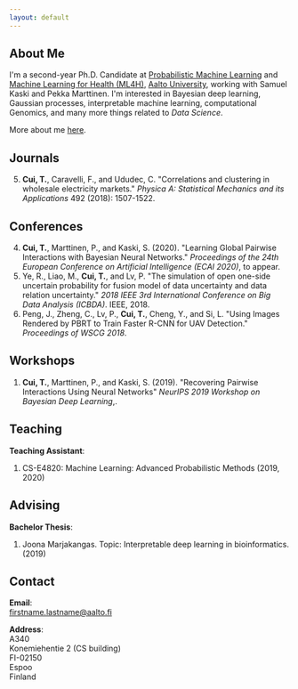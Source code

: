 ```yaml
---
layout: default
---
```


## About Me
 I'm a second-year Ph.D. Candidate at [Probabilistic Machine Learning](https://research.cs.aalto.fi/pml/) and [Machine Learning for Health (ML4H)](https://users.ics.aalto.fi/~pemartti/), [Aalto University](http://www.aalto.fi/en/), working with Samuel Kaski and Pekka Marttinen. I'm interested in Bayesian deep learning, Gaussian processes, interpretable machine learning, computational Genomics, and many more things related to _Data Science_.

More about me [here](./more_about_me.html).

## Journals
5. **Cui, T.**, Caravelli, F., and Ududec, C. "Correlations and clustering in wholesale electricity markets." _Physica A: Statistical Mechanics and its Applications_ 492 (2018): 1507-1522.

## Conferences
4. **Cui, T.**, Marttinen, P., and Kaski, S. (2020). "Learning Global Pairwise Interactions with Bayesian Neural Networks." _Proceedings of the 24th European Conference on Artificial Intelligence (ECAI 2020)_, to appear.
3. Ye, R., Liao, M., **Cui, T.**, and Lv, P. "The simulation of open one-side uncertain probability for fusion model of data uncertainty and data relation uncertainty." _2018 IEEE 3rd International Conference on Big Data Analysis (ICBDA)_. IEEE, 2018.
2. Peng, J., Zheng, C., Lv, P., **Cui, T.**, Cheng, Y., and Si, L. "Using Images Rendered by PBRT to Train Faster R-CNN for UAV Detection." _Proceedings of WSCG 2018_.

## Workshops
1. **Cui, T.**, Marttinen, P., and Kaski, S. (2019). "Recovering Pairwise Interactions Using Neural Networks" _NeurIPS 2019 Workshop on Bayesian Deep Learning_,.

## Teaching
**Teaching Assistant**:
1. CS-E4820: Machine Learning: Advanced Probabilistic Methods (2019, 2020)

## Advising
**Bachelor Thesis**:
1. Joona Marjakangas. Topic: Interpretable deep learning in bioinformatics. (2019)

## Contact
**Email**:   
[firstname.lastname@aalto.fi](mailto:tianyu.cui@aalto.fi)

**Address**:   
A340  
Konemiehentie 2 (CS building)  
FI-02150  
Espoo  
Finland  

